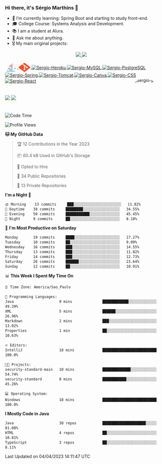 ### Hi there, it's Sérgio Marthins 👋


- 🌱 I’m currently learning: Spring Boot and starting to study front-end.
- 🎓 College Course: Systems Analysis and Development.
- 📚  I am a student at Alura.
- 💬 Ask me about anything.
- 🎖 My main original projects: 

<div align="center">
  <a href="https://github.com/Almadavic">
  <img height="180em" src="https://github-readme-stats.vercel.app/api?username=Marthiins&show_icons=true&theme=dracula&include_all_commits=true&count_private=true"/>
  <img height="180em" src="https://github-readme-stats.vercel.app/api/top-langs/?username=Marthiins&layout=compact&langs_count=7&theme=dracula"/>
</div>
<div style="display: inline_block"><br>
  <img align="center" alt="Sergio-Java" height="30" width="40" src="https://raw.githubusercontent.com/devicons/devicon/master/icons/java/java-original.svg">
  <img align="center" alt="Sergio-Git" height="30" width="40" src="https://raw.githubusercontent.com/devicons/devicon/master/icons/git/git-original.svg">
  <img align="center" alt="Sergio-Heroku" height="30" width="40" src="https://cdn.jsdelivr.net/gh/devicons/devicon/icons/heroku/heroku-plain-wordmark.svg" />             
  <img align="center" alt="Sergio-MySQL" height="30" width="40" src="https://cdn.jsdelivr.net/gh/devicons/devicon/icons/mysql/mysql-original-wordmark.svg" />
  <img align="center" alt="Sergio-PostgreSQL" height="30" width="40" src="https://cdn.jsdelivr.net/gh/devicons/devicon/icons/postgresql/postgresql-plain-wordmark.svg" />
  <img align="center" alt="Sergio-Spring" height="30" width="40" src="https://cdn.jsdelivr.net/gh/devicons/devicon/icons/spring/spring-original-wordmark.svg" />
  <img align="center" alt="Sergio-Tomcat" height="30" width="40" src="https://cdn.jsdelivr.net/gh/devicons/devicon/icons/tomcat/tomcat-original-wordmark.svg" />
  <img align="center" alt="Sergio-Canva" height="30" width="40" src="https://cdn.jsdelivr.net/gh/devicons/devicon/icons/canva/canva-original.svg" />
  <img align="center" alt="Sergio-CSS" height="30" width="40" src="https://cdn.jsdelivr.net/gh/devicons/devicon/icons/css3/css3-original.svg" />
  <img align="center" alt="Sergio-React" height="30" width="40" src="https://cdn.jsdelivr.net/gh/devicons/devicon/icons/react/react-original.svg" />        
  <img align="right" alt="Sergio-pic" height="150" style="border-radius:50px;" src="https://user-images.githubusercontent.com/47826754/188357708-748fc4f4-5846-47a3-9063-ce04eeefcb8f.png">
</div>

#

<div> 
 <a href = "mailto:sergio.marthiins@gmail.com"><img src="https://img.shields.io/badge/-Gmail-%23333?style=for-the-badge&logo=gmail&logoColor=white" target="_blank"></a>
  <a href="https://www.linkedin.com/in/.........../" target="_blank"><img src="https://img.shields.io/badge/-LinkedIn-%230077B5?style=for-the-badge&logo=linkedin&logoColor=white" target="_blank"></a> 
</div>

#

<!--START_SECTION:waka-->
![Code Time](http://img.shields.io/badge/Code%20Time-39%20hrs%2045%20mins-blue)

![Profile Views](http://img.shields.io/badge/Profile%20Views-0-blue)

**🐱 My GitHub Data** 

> 🏆 12 Contributions in the Year 2023
 > 
> 📦 60.4 kB Used in GitHub's Storage 
 > 
> 💼 Opted to Hire
 > 
> 📜 34 Public Repositories 
 > 
> 🔑 13 Private Repositories  
 > 
**I'm a Night 🦉** 

```text
🌞 Morning    13 commits     ███░░░░░░░░░░░░░░░░░░░░░░   11.82% 
🌇 Daytime    38 commits     ████████░░░░░░░░░░░░░░░░░   34.55% 
🌃 Evening    50 commits     ███████████░░░░░░░░░░░░░░   45.45% 
🌙 Night      9 commits      ██░░░░░░░░░░░░░░░░░░░░░░░   8.18%

```
📅 **I'm Most Productive on Saturday** 

```text
Monday       19 commits     ████░░░░░░░░░░░░░░░░░░░░░   17.27% 
Tuesday      10 commits     ██░░░░░░░░░░░░░░░░░░░░░░░   9.09% 
Wednesday    16 commits     ███░░░░░░░░░░░░░░░░░░░░░░   14.55% 
Thursday     13 commits     ███░░░░░░░░░░░░░░░░░░░░░░   11.82% 
Friday       14 commits     ███░░░░░░░░░░░░░░░░░░░░░░   12.73% 
Saturday     26 commits     ██████░░░░░░░░░░░░░░░░░░░   23.64% 
Sunday       12 commits     ██░░░░░░░░░░░░░░░░░░░░░░░   10.91%

```


📊 **This Week I Spent My Time On** 

```text
⌚︎ Time Zone: America/Sao_Paulo

💬 Programming Languages: 
Java                     9 mins              ████████████░░░░░░░░░░░░░   49.39% 
XML                      5 mins              ██████░░░░░░░░░░░░░░░░░░░   26.96% 
Markdown                 2 mins              ███░░░░░░░░░░░░░░░░░░░░░░   13.02% 
Properties               1 min               ██░░░░░░░░░░░░░░░░░░░░░░░   10.63%

🔥 Editors: 
IntelliJ                 18 mins             █████████████████████████   100.0%

🐱‍💻 Projects: 
security-standard-main   10 mins             █████████████░░░░░░░░░░░░   54.74% 
security-standard        8 mins              ███████████░░░░░░░░░░░░░░   45.26%

💻 Operating System: 
Windows                  18 mins             █████████████████████████   100.0%

```

**I Mostly Code in Java** 

```text
Java                     30 repos            ████████████████████░░░░░   81.08% 
HTML                     4 repos             ██░░░░░░░░░░░░░░░░░░░░░░░   10.81% 
TypeScript               3 repos             ██░░░░░░░░░░░░░░░░░░░░░░░   8.11%

```



 Last Updated on 04/04/2023 14:11:47 UTC
<!--END_SECTION:waka-->

